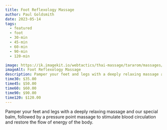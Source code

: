 ```yaml
---
title: Foot Reflexology Massage
author: Paul Goldsmith
date: 2023-05-14
tags: 
  - featured
  - foot
  - 30-min
  - 45-min
  - 60-min
  - 90-min
  - 120-min

image: https://ik.imagekit.io/webtactics/thai-massage/tararom/massages/Wat-Pho-Traditional-Thai-Foot-Reflexology_YkQqntLOw.jpg
imageAlt: Foot Reflexology Massage
description: Pamper your feet and legs with a deeply relaxing massage and our special balm, followed by a pressure point massage to stimulate blood circulation and restore the flow of energy of the body.
time30: $35.00
time45: $50.00
time60: $60.00
time90: $90.00
time120: $120.00
---
```


Pamper your feet and legs with a deeply relaxing massage and our special balm, followed by a pressure point massage to stimulate blood circulation and restore the flow of energy of the body. 